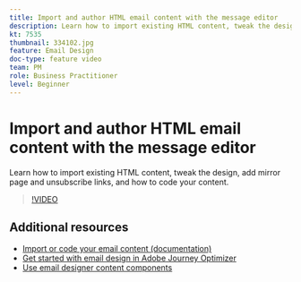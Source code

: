 ```yaml
---
title: Import and author HTML email content with the message editor
description: Learn how to import existing HTML content, tweak the design, add mirror page and unsubscribe links, and how to code your content.
kt: 7535
thumbnail: 334102.jpg
feature: Email Design
doc-type: feature video
team: PM
role: Business Practitioner
level: Beginner
---
```


# Import and author HTML email content with the message editor

Learn how to import existing HTML content, tweak the design, add mirror page and unsubscribe links, and how to code your content.

>[!VIDEO](https://video.tv.adobe.com/v/334102?quality=12)

## Additional resources

* [Import or code your email content (documentation)](https://experienceleague.adobe.com/docs/journey-optimizer/using/create-messages/email-designer/existing-content.html)
* [Get started with email design in Adobe Journey Optimizer](https://experienceleague.adobe.com/docs/journey-optimizer/using/create-messages/email-designer/design-emails.html)
* [Use email designer content components](https://experienceleague.adobe.com/docs/journey-optimizer/using/create-messages/email-designer/design-emails.html)
